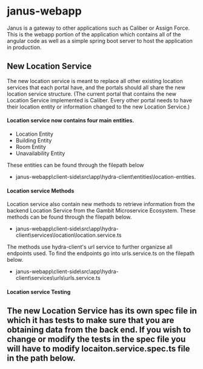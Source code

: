 # janus-webapp
Janus is a gateway to other applications such as Caliber or Assign Force. This is the webapp portion of the application which contains all of the angular code as well as a simple spring boot server to host the application in production.

## New Location Service
The new location service is meant to replace all other existing location services that each portal have, and the portals should all share the new location service structure.
(The current portal that contains the new Location Service implemented is Caliber. Every other portal needs to have their location entity or information changed to the new Location Service.)

#### Location service now contains four main entities.
- Location Entity
- Building Entity
- Room Entity
- Unavailability Entity

These entities can be found through the filepath below
- janus-webapp\client-side\src\app\hydra-client\entities\location-entities.

#### Location service Methods
Location service also contain new methods to retrieve information from the backend Location Service from the Gambit Microservice Ecosystem. These methods can be found through the filepath below.
- janus-webapp\client-side\src\app\hydra-client\services\location\location.service.ts

The methods use hydra-client's url service to further organizse all endpoints used. To find the endpoints go into urls.service.ts on the filepath below.
- janus-webapp\client-side\src\app\hydra-client\services\urls\urls.service.ts


#### Location service Testing
The new Location Service has its own spec file in which it has tests to make sure that you are obtaining data from the back end. If you wish to change or modify the tests in the spec file you will have to modify locaiton.service.spec.ts file in the path below.
- 

